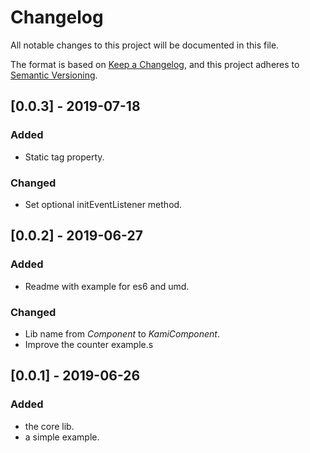 # Changelog
All notable changes to this project will be documented in this file.

The format is based on [Keep a Changelog](https://keepachangelog.com/en/1.0.0/),
and this project adheres to [Semantic Versioning](https://semver.org/spec/v2.0.0.html).

## [0.0.3] - 2019-07-18
### Added

- Static tag property.

### Changed

- Set optional initEventListener method.

## [0.0.2] - 2019-06-27

### Added

- Readme with example for es6 and umd.

### Changed

- Lib name from *Component* to *KamiComponent*.
- Improve the counter example.s

## [0.0.1] - 2019-06-26
### Added

- the core lib.
- a simple example. 
